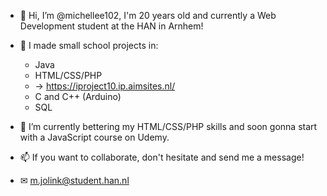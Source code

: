 - 👋 Hi, I’m @michellee102, I'm 20 years old and currently a Web Development student at the HAN in Arnhem!
- 👀 I made small school projects in:
    - Java
    - HTML/CSS/PHP
    - -> https://iproject10.ip.aimsites.nl/
    - C and C++ (Arduino)
    - SQL
- 🌱 I’m currently bettering my HTML/CSS/PHP skills and soon gonna start with a JavaScript course on Udemy.

- 📫 If you want to collaborate, don't hesitate and send me a message!
- ✉ m.jolink@student.han.nl


<!---
michellee102/michellee102 is a ✨ special ✨ repository because its `README.md` (this file) appears on your GitHub profile.
You can click the Preview link to take a look at your changes.
--->
